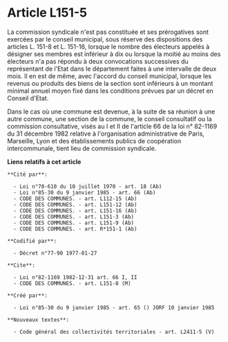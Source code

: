 # Article L151-5

La commission syndicale n'est pas constituée et ses prérogatives sont exercées par le conseil municipal, sous réserve des
dispositions des articles L. 151-8 et L. 151-16, lorsque le nombre des électeurs appelés à désigner ses membres est inférieur
à dix ou lorsque la moitié au moins des électeurs n'a pas répondu à deux convocations successives du représentant de l'Etat
dans le département faites à une intervalle de deux mois. Il en est de même, avec l'accord du conseil municipal, lorsque les
revenus ou produits des biens de la section sont inférieurs à un montant minimal annuel moyen fixé dans les conditions
prévues par un décret en Conseil d'Etat.

Dans le cas où une commune est devenue, à la suite de sa réunion à une autre commune, une section de la commune, le conseil
consultatif ou la commission consultative, visés au I et II de l'article 66 de la loi n° 82-1169 du 31 décembre 1982 relative
à l'organisation administrative de Paris, Marseille, Lyon et des établissements publics de coopération intercommunale, tient
lieu de commission syndicale.

**Liens relatifs à cet article**

	**Cité par**:

	  - Loi n°70-610 du 10 juillet 1970 - art. 18 (Ab)
	  - Loi n°85-30 du 9 janvier 1985 - art. 66 (Ab)
	  - CODE DES COMMUNES. - art. L112-15 (Ab)
	  - CODE DES COMMUNES. - art. L151-12 (Ab)
	  - CODE DES COMMUNES. - art. L151-16 (Ab)
	  - CODE DES COMMUNES. - art. L151-3 (Ab)
	  - CODE DES COMMUNES. - art. L151-9 (Ab)
	  - CODE DES COMMUNES. - art. R*151-1 (Ab)

	**Codifié par**:

	  - Décret n°77-90 1977-01-27

	**Cite**:

	  - Loi n°82-1169 1982-12-31 art. 66 I, II
	  - CODE DES COMMUNES. - art. L151-8 (M)

	**Créé par**:

	  - Loi n°85-30 du 9 janvier 1985 - art. 65 () JORF 10 janvier 1985

	**Nouveaux textes**:

	  - Code général des collectivités territoriales - art. L2411-5 (V)
